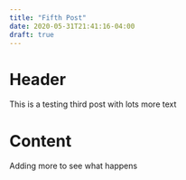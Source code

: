 ```yaml
---
title: "Fifth Post"
date: 2020-05-31T21:41:16-04:00
draft: true
---
```


# Header
This is a testing third post with lots more text

# Content
Adding more to see what happens

